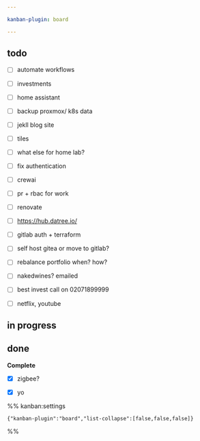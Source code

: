 ```yaml
---

kanban-plugin: board

---
```


## todo

- [ ] automate workflows
- [ ] investments
- [ ] home assistant
- [ ] backup proxmox/ k8s data
- [ ] jekll blog site
- [ ] tiles
- [ ] what else for home lab?
- [ ] fix authentication
- [ ] crewai
- [ ] pr + rbac for work
- [ ] renovate
- [ ] https://hub.datree.io/
- [ ] gitlab auth + terraform
- [ ] self host gitea or move to gitlab?
- [ ] rebalance portfolio when? how?
- [ ] nakedwines? emailed
- [ ] best invest call on 02071899999
- [ ] netflix, youtube


## in progress



## done

**Complete**
- [x] zigbee?
- [x] yo




%% kanban:settings
```
{"kanban-plugin":"board","list-collapse":[false,false,false]}
```
%%